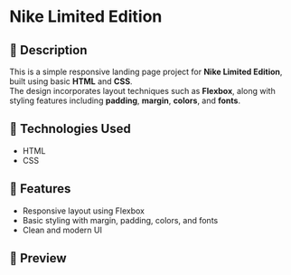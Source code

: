 # Nike Limited Edition

## 📝 Description
This is a simple responsive landing page project for **Nike Limited Edition**, built using basic **HTML** and **CSS**.  
The design incorporates layout techniques such as **Flexbox**, along with styling features including **padding**, **margin**, **colors**, and **fonts**.

## 🚀 Technologies Used
- HTML
- CSS

## 📂 Features
- Responsive layout using Flexbox
- Basic styling with margin, padding, colors, and fonts
- Clean and modern UI

## 📸 Preview

